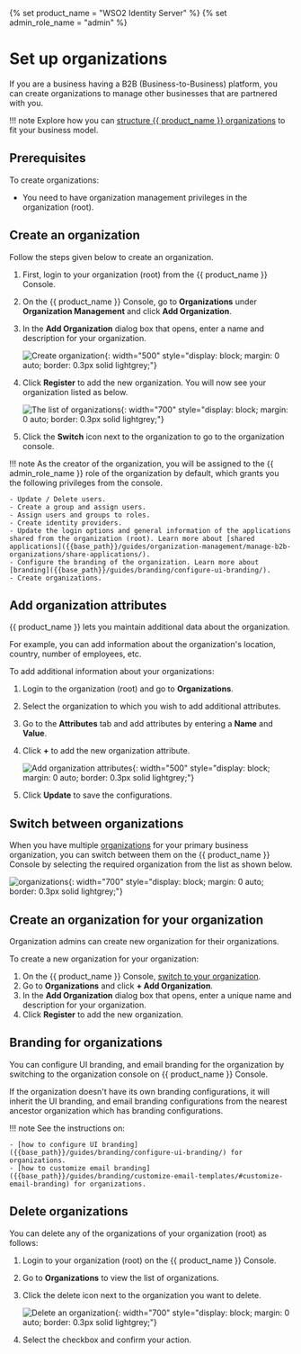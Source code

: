 {% set product_name = "WSO2 Identity Server" %}
{% set admin_role_name = "admin" %}

# Set up organizations

If you are a business having a B2B (Business-to-Business) platform, you can create organizations to manage other businesses that are partnered with you.

!!! note
    Explore how you can [structure {{ product_name }} organizations]({{base_path}}/guides/organization-management/) to fit your business model.

## Prerequisites

To create organizations:

- You need to have organization management privileges in the organization (root).

## Create an organization

Follow the steps given below to create an organization.

1. First, login to your organization (root) from the {{ product_name }} Console.
2. On the {{ product_name }} Console, go to **Organizations** under **Organization Management** and click **Add Organization**.
3. In the **Add Organization** dialog box that opens, enter a name and description for your organization.

    ![Create organization]({{base_path}}/assets/img/guides/organization/manage-organizations/add-organization.png){: width="500" style="display: block; margin: 0 auto; border: 0.3px solid lightgrey;"}

4. Click **Register** to add the new organization. You will now see your organization listed as below.

    ![The list of organizations]({{base_path}}/assets/img/guides/organization/manage-organizations/organization-list.png){: width="700" style="display: block; margin: 0 auto; border: 0.3px solid lightgrey;"}

5. Click the **Switch** icon next to the organization to go to the organization console.

!!! note
    As the creator of the organization, you will be assigned to the {{ admin_role_name }} role of the organization by default, which grants you the following privileges from the console.

    - Update / Delete users.
    - Create a group and assign users.
    - Assign users and groups to roles.
    - Create identity providers.
    - Update the login options and general information of the applications shared from the organization (root). Learn more about [shared applications]({{base_path}}/guides/organization-management/manage-b2b-organizations/share-applications/).
    - Configure the branding of the organization. Learn more about [branding]({{base_path}}/guides/branding/configure-ui-branding/).
    - Create organizations.

## Add organization attributes

{{ product_name }} lets you maintain additional data about the organization.

For example, you can add information about the organization's location, country, number of employees, etc.

To add additional information about your organizations:

1. Login to the organization (root) and go to **Organizations**.
2. Select the organization to which you wish to add additional attributes.
3. Go to the **Attributes** tab and add attributes by entering a **Name** and **Value**.
4. Click **+** to add the new organization attribute.

    ![Add organization attributes]({{base_path}}/assets/img/guides/organization/manage-organizations/add-organization-attributes.png){: width="500" style="display: block; margin: 0 auto; border: 0.3px solid lightgrey;"}

5. Click **Update** to save the configurations.

## Switch between organizations

When you have multiple [organizations]({{base_path}}/guides/organization-management/manage-organizations/) for your primary business organization, you can switch between them on the {{ product_name }} Console by selecting the required organization from the list as shown below.

![organizations]({{base_path}}/assets/img/guides/organization/manage-organizations/organizations.png){: width="700" style="display: block; margin: 0 auto; border: 0.3px solid lightgrey;"}


## Create an organization for your organization

Organization admins can create new organization for their organizations.

To create a new organization for your organization:

1. On the {{ product_name }} Console, [switch to your organization](#switch-between-organizations).
2. Go to **Organizations** and click **+ Add Organization**.
3. In the **Add Organization** dialog box that opens, enter a unique name and description for your organization.
4. Click **Register** to add the new organization.

## Branding for organizations

You can configure UI branding, and email branding for the organization by switching to the organization console on {{ product_name }} Console.

If the organization doesn't have its own branding configurations, it will inherit the UI branding, and email branding configurations from the nearest ancestor organization which has branding configurations.

!!! note
    See the instructions on:

    - [how to configure UI branding]({{base_path}}/guides/branding/configure-ui-branding/) for organizations.
    - [how to customize email branding]({{base_path}}/guides/branding/customize-email-templates/#customize-email-branding) for organizations.

## Delete organizations

You can delete any of the organizations of your organization (root) as follows:

1. Login to your organization (root) on the {{ product_name }} Console.
2. Go to **Organizations** to view the list of organizations.
3. Click the delete icon next to the organization you want to delete.

    ![Delete an organization]({{base_path}}/assets/img/guides/organization/manage-organizations/delete-organization.png){: width="700" style="display: block; margin: 0 auto; border: 0.3px solid lightgrey;"}

4. Select the checkbox and confirm your action.
